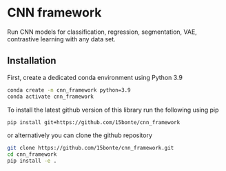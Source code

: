 # CNN framework

Run CNN models for classification, regression, segmentation, VAE, contrastive learning with any data set.

## Installation

First, create a dedicated conda environment using Python 3.9

```bash
conda create -n cnn_framework python=3.9
conda activate cnn_framework
```

To install the latest github version of this library run the following using pip

```bash
pip install git+https://github.com/15bonte/cnn_framework
```

or alternatively you can clone the github repository

```bash
git clone https://github.com/15bonte/cnn_framework.git
cd cnn_framework
pip install -e .
```
